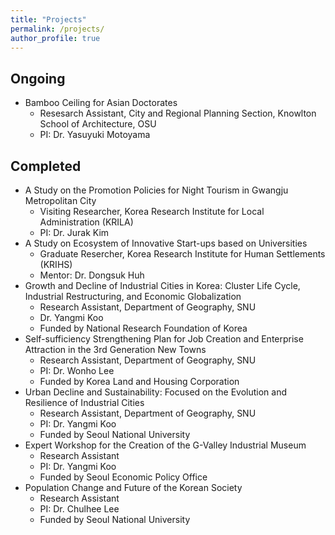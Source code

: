 ```yaml
---
title: "Projects"
permalink: /projects/
author_profile: true
---
```


## Ongoing
* Bamboo Ceiling for Asian Doctorates
    * Resesarch Assistant, City and Regional Planning Section, Knowlton School of Architecture, OSU
    * PI: Dr. Yasuyuki Motoyama

## Completed
* A Study on the Promotion Policies for Night Tourism in Gwangju Metropolitan City
    * Visiting Researcher, Korea Research Institute for Local Administration (KRILA)
    * PI: Dr. Jurak Kim
* A Study on Ecosystem of Innovative Start-ups based on Universities
    * Graduate Resercher, Korea Research Institute for Human Settlements (KRIHS)
	* Mentor: Dr. Dongsuk Huh
* Growth and Decline of Industrial Cities in Korea: Cluster Life Cycle, Industrial Restructuring, and Economic Globalization
    * Research Assistant, Department of Geography, SNU
    * Dr. Yangmi Koo
    * Funded by National Research Foundation of Korea
* Self-sufficiency Strengthening Plan for Job Creation and Enterprise Attraction in the 3rd Generation New Towns
    * Research Assistant, Department of Geography, SNU
    * PI: Dr. Wonho Lee
    * Funded by Korea Land and Housing Corporation
* Urban Decline and Sustainability: Focused on the Evolution and Resilience of Industrial Cities
    * Research Assistant, Department of Geography, SNU
    * PI: Dr. Yangmi Koo
    * Funded by Seoul National University
* Expert Workshop for the Creation of the G-Valley Industrial Museum
    * Research Assistant
    * PI: Dr. Yangmi Koo
    * Funded by Seoul Economic Policy Office
* Population Change and Future of the Korean Society
    * Research Assistant
    * PI: Dr. Chulhee Lee
    * Funded by Seoul National University
